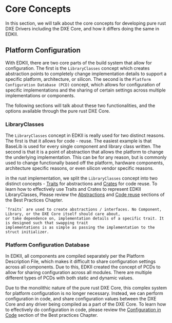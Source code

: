 # Core Concepts

In this section, we will talk about the core concepts for developing pure rust DXE Drivers
including the DXE Core, and how it differs doing the same in EDKII.

## Platform Configuration

With EDKII, there are two core parts of the build system that allow for configuration. The first
is the `LibraryClasses` concept which creates abstraction points to completely change
implementation details to support a specific platform, architecture, or silicon. The second is the
`Platform Configuration Database (PCD)` concept, which allows for configuration of specific
implementations and the sharing of certain settings across multiple implementations or components.

The following sections will talk about these two functionalities, and the options available through
the pure rust DXE Core.

### LibraryClasses

The `LibraryClasses` concept in EDKII is really used for two distinct reasons. The first is that it
allows for code - reuse. The easiest example is that BaseLib is used for every single component and
library class written. The second is that it is a point of abstraction that allows the platform to
change the underlying implementation. This can be for any reason, but is commonly used to change
functionally based off the platform, hardware components, architecture specific reasons, or even
silicon vendor specific reasons.

in the rust implementation, we split the `LibraryClasses` concept into two distinct concepts -
[Traits](https://blog.rust-lang.org/2015/05/11/traits.html) for abstractions and [Crates](https://doc.rust-lang.org/book/ch07-01-packages-and-crates.html)
for code reuse. To learn how to effectively use Traits and Crates to represent EDKII
LibraryClasses, Please review the [Abstractions](dev/principles/abstractions.md) and [Code reuse](dev/principles/reuse.md)
sections of the Best Practices Chapter.

``` admonish important
`Traits` are used to create abstractions / interfaces. No Component, Library, or the DXE Core itself should care about,
or take dependence on, implementation details of a specific trait. It is designed such that swapping trait
implementations is as simple as passing the implementation to the struct initializer.
```

### Platform Configuration Database

In EDKII, all components are compiled separately per the Platform Description File, which makes it
difficult to share configuration settings across all components. Due to this, EDKII created the
concept of PCDs to allow for sharing configuration across all modules. There are multiple different
types of PCDs with both static and dynamic values.

Due to the monolithic nature of the pure rust DXE Core, this complex system for platform
configuration is no longer necessary. Instead, we can perform configuration in code, and share
configuration values between the DXE Core and any driver being compiled as a part of the DXE Core.
To learn how to effectively do configuration in code, please review the [Configuration in Code](dev/principles/config.md)
section of the Best practices Chapter.
